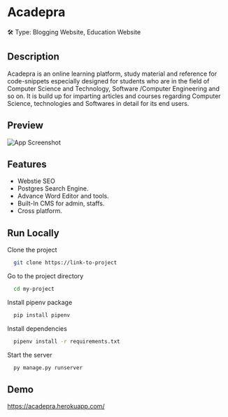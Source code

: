 # Acadepra  
🛠 Type:
Blogging Website, Education Website
## Description
Acadepra is an online learning platform, study material and reference for code-snippets especially designed for students who are in the field of Computer Science and Technology, Software /Computer Engineering and so on. It is build up for imparting articles and courses regarding Computer Science, technologies and Softwares in detail for its end users.

## Preview

![App Screenshot](https://res.cloudinary.com/dcgrv6shk/image/upload/v1636967825/mediafiles/images/Screenshot_25_hd7qft.png)


## Features
- Webstie SEO 
- Postgres Search Engine.
- Advance Word Editor and tools.
- Built-In CMS for admin, staffs.
- Cross platform.

## Run Locally

Clone the project

```bash
  git clone https://link-to-project
```

Go to the project directory

```bash
  cd my-project
```

Install pipenv package

```bash
  pip install pipenv
```

Install dependencies

```bash
  pipenv install -r requirements.txt
```

Start the server

```bash
  py manage.py runserver
```


## Demo

https://acadepra.herokuapp.com/


